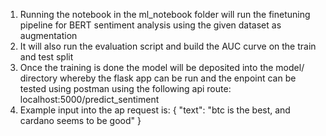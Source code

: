 1. Running the notebook in the ml_notebook folder will run the finetuning pipeline for BERT sentiment analysis using the given dataset as augmentation
2. It will also run the evaluation script and build the AUC curve on the train and test split
3. Once the training is done the model will be deposited into the model/ directory whereby the flask app can be run and the enpoint can be tested using postman using the following api route: localhost:5000/predict_sentiment
4. Example input into the ap request is: {
    "text": "btc is the best, and cardano seems to be good"
}